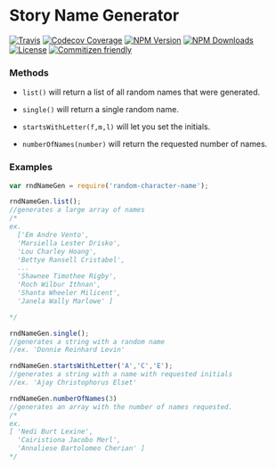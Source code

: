 # Story Name Generator

[![Travis](https://img.shields.io/travis/jmichelin/characternamegenerator.svg?style=flat)](https://travis-ci.org/jmichelin/characternamegenerator)
[![Codecov Coverage](https://img.shields.io/codecov/c/github/jmichelin/characternamegenerator.svg?style=flat)](https://codecov.io/gh/jmichelin/characternamegenerator)
[![NPM Version](https://img.shields.io/npm/v/random-character-name.svg?style=flat)](https://github.com/jmichelin/characternamegenerator)
[![NPM Downloads](https://img.shields.io/npm/dm/random-character-name.svg?style=flat)](https://www.npmjs.com/package/random-character-name)
[![License](https://img.shields.io/npm/l/random-character-name.svg?style=flat)](http://spdx.org/licenses/MIT)
[![Commitizen friendly](https://img.shields.io/badge/commitizen-friendly-brightgreen.svg)](http://commitizen.github.io/cz-cli/)

### Methods

*   `list()` will return a list of all random names that were generated.

*   `single()` will return a single random name.

*   `startsWithLetter(f,m,l)` will let you set the initials.

*   `numberOfNames(number)` will return the requested number of names.

### Examples

```javascript
var rndNameGen = require('random-character-name');

rndNameGen.list();
//generates a large array of names
/*
ex.
  ['Em Andre Vento',
  'Marsiella Lester Drisko',
  'Lou Charley Hoang',
  'Bettye Ransell Cristabel',
  ...
  'Shawnee Timothee Rigby',
  'Roch Wilbur Ithnan',
  'Shanta Wheeler Milicent',
  'Janela Wally Marlowe' ]

*/

rndNameGen.single();
//generates a string with a random name
//ex. 'Donnie Reinhard Levin'

rndNameGen.startsWithLetter('A','C','E');
//generates a string with a name with requested initials
//ex. 'Ajay Christophorus Elset'

rndNameGen.numberOfNames(3)
//generates an array with the number of names requested.
/*
ex.
[ 'Nedi Burt Lexine',
  'Cairistiona Jacobo Merl',
  'Annaliese Bartolomeo Cherian' ]
*/
```
